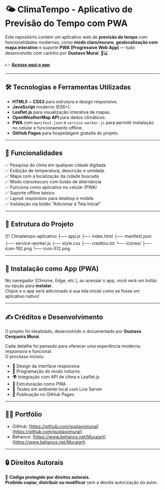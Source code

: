 # 🌤️ ClimaTempo - Aplicativo de Previsão do Tempo com PWA

Este repositório contém um aplicativo web de **previsão do tempo** com funcionalidades modernas, como **modo claro/escuro**, **geolocalização com mapa interativo** e suporte **PWA (Progressive Web App)** — tudo desenvolvido com carinho por **Gustavo Murai**. 🧠💻

👉 **[Acesse aqui o app](https://gustavomurai.github.io/Climatempo-aplicativo/)**

---

## 🛠️ Tecnologias e Ferramentas Utilizadas

- **HTML5** + **CSS3** para estrutura e design responsivo.
- **JavaScript** moderno (ES6+).
- **Leaflet.js** para visualização interativa de mapas.
- **OpenWeatherMap API** para dados climáticos.
- **PWA** com `manifest.json` e `service-worker.js` para permitir instalação no celular e funcionamento offline.
- **GitHub Pages** para hospedagem gratuita do projeto.

---

## 🚀 Funcionalidades

✅ Pesquisa do clima em qualquer cidade digitada  
✅ Exibição de temperatura, descrição e umidade  
✅ Mapa com a localização da cidade buscada  
✅ Modo claro/escuro com botão de alternância  
✅ Funciona como aplicativo no celular (PWA)  
✅ Suporte offline básico  
✅ Layout responsivo para desktop e mobile  
✅ Instalação via botão "Adicionar à Tela Inicial"

---

## 📁 Estrutura do Projeto

📦 Climatempo-aplicativo
├── app.js
├── index.html
├── manifest.json
├── service-worker.js
├── style.css
├── creditos.txt
└── icones/
├── icon-192.png
└── icon-512.png

---

## 📱 Instalação como App (PWA)

No navegador (Chrome, Edge, etc.), ao acessar o app, você verá um botão ou opção para **instalar**.  
Clique e o app será adicionado à sua tela inicial como se fosse um aplicativo nativo!

---

## ✍️ Créditos e Desenvolvimento

O projeto foi idealizado, desenvolvido e documentado por **Gustavo Cerqueira Murai**.

Cada detalhe foi pensado para oferecer uma experiência moderna, responsiva e funcional.  
O processo incluiu:

- 🎨 Design da interface responsiva  
- 🌙 Programação do modo noturno  
- 🌍 Integração com API de clima e Leaflet.js  
- 📱 Estruturação como PWA  
- 🔄 Testes em ambiente local com Live Server  
- 🚀 Publicação no GitHub Pages  

---

## 👨‍🎨 Portfólio

- GitHub: [https://github.com/gustavomurai](https://github.com/gustavomurai)  
- Behance: [https://www.behance.net/Muraiart](https://www.behance.net/Muraiart)

---

## 🔒 Direitos Autorais

📌 **Código protegido por direitos autorais.**  
**Proibido copiar, distribuir ou modificar** sem a devida autorização do autor.
